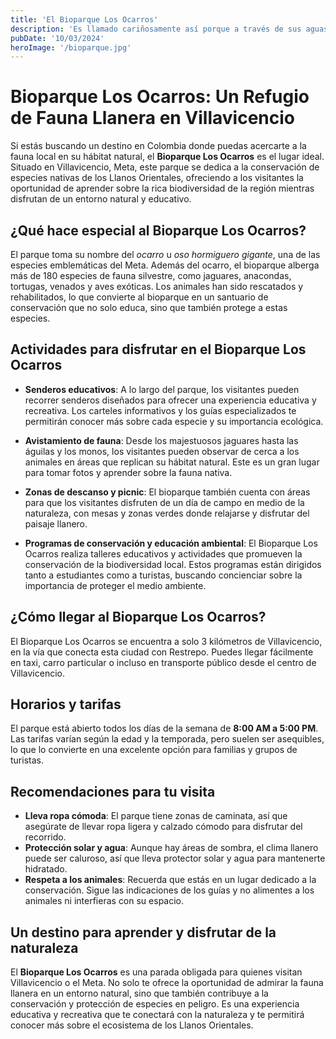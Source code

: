 ```yaml
---
title: 'El Bioparque Los Ocarros'
description: 'Es llamado cariñosamente así porque a través de sus aguas cristalinas puedes observar tonos amarillos, azules, verdes, rojos y negros. Este milagro de la naturaleza se debe a la Macarenia clavigera, una planta acuática endémica que al contacto con los rayos del sol ‘pinta’ de hermosos colores a Caño Cristales.'
pubDate: '10/03/2024'
heroImage: '/bioparque.jpg'
---
```


# Bioparque Los Ocarros: Un Refugio de Fauna Llanera en Villavicencio

Si estás buscando un destino en Colombia donde puedas acercarte a la fauna local en su hábitat natural, el **Bioparque Los Ocarros** es el lugar ideal. Situado en Villavicencio, Meta, este parque se dedica a la conservación de especies nativas de los Llanos Orientales, ofreciendo a los visitantes la oportunidad de aprender sobre la rica biodiversidad de la región mientras disfrutan de un entorno natural y educativo.

## ¿Qué hace especial al Bioparque Los Ocarros?

El parque toma su nombre del *ocarro* u *oso hormiguero gigante*, una de las especies emblemáticas del Meta. Además del ocarro, el bioparque alberga más de 180 especies de fauna silvestre, como jaguares, anacondas, tortugas, venados y aves exóticas. Los animales han sido rescatados y rehabilitados, lo que convierte al bioparque en un santuario de conservación que no solo educa, sino que también protege a estas especies.

## Actividades para disfrutar en el Bioparque Los Ocarros

- **Senderos educativos**: A lo largo del parque, los visitantes pueden recorrer senderos diseñados para ofrecer una experiencia educativa y recreativa. Los carteles informativos y los guías especializados te permitirán conocer más sobre cada especie y su importancia ecológica.

- **Avistamiento de fauna**: Desde los majestuosos jaguares hasta las águilas y los monos, los visitantes pueden observar de cerca a los animales en áreas que replican su hábitat natural. Este es un gran lugar para tomar fotos y aprender sobre la fauna nativa.

- **Zonas de descanso y picnic**: El bioparque también cuenta con áreas para que los visitantes disfruten de un día de campo en medio de la naturaleza, con mesas y zonas verdes donde relajarse y disfrutar del paisaje llanero.

- **Programas de conservación y educación ambiental**: El Bioparque Los Ocarros realiza talleres educativos y actividades que promueven la conservación de la biodiversidad local. Estos programas están dirigidos tanto a estudiantes como a turistas, buscando concienciar sobre la importancia de proteger el medio ambiente.

## ¿Cómo llegar al Bioparque Los Ocarros?

El Bioparque Los Ocarros se encuentra a solo 3 kilómetros de Villavicencio, en la vía que conecta esta ciudad con Restrepo. Puedes llegar fácilmente en taxi, carro particular o incluso en transporte público desde el centro de Villavicencio.

## Horarios y tarifas

El parque está abierto todos los días de la semana de **8:00 AM a 5:00 PM**. Las tarifas varían según la edad y la temporada, pero suelen ser asequibles, lo que lo convierte en una excelente opción para familias y grupos de turistas.

## Recomendaciones para tu visita

- **Lleva ropa cómoda**: El parque tiene zonas de caminata, así que asegúrate de llevar ropa ligera y calzado cómodo para disfrutar del recorrido.
- **Protección solar y agua**: Aunque hay áreas de sombra, el clima llanero puede ser caluroso, así que lleva protector solar y agua para mantenerte hidratado.
- **Respeta a los animales**: Recuerda que estás en un lugar dedicado a la conservación. Sigue las indicaciones de los guías y no alimentes a los animales ni interfieras con su espacio.

## Un destino para aprender y disfrutar de la naturaleza

El **Bioparque Los Ocarros** es una parada obligada para quienes visitan Villavicencio o el Meta. No solo te ofrece la oportunidad de admirar la fauna llanera en un entorno natural, sino que también contribuye a la conservación y protección de especies en peligro. Es una experiencia educativa y recreativa que te conectará con la naturaleza y te permitirá conocer más sobre el ecosistema de los Llanos Orientales.
